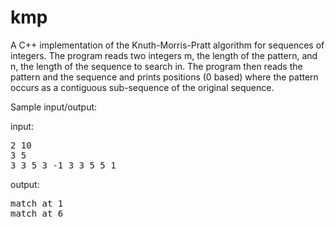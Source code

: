 # kmp
A C++ implementation of the Knuth-Morris-Pratt algorithm for sequences of integers. The program reads two integers m, the length of the pattern, and n, the length of the sequence to search in. The program then reads the pattern and the sequence and prints positions (0 based) where the pattern occurs as a contiguous sub-sequence of the original sequence.

Sample input/output:

input:
<pre>
2 10
3 5
3 3 5 3 -1 3 3 5 5 1
</pre>

output:
<pre>
match at 1
match at 6
</pre>
